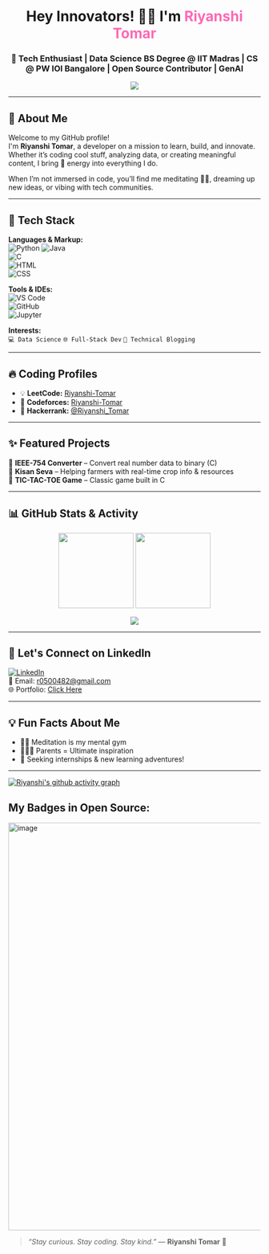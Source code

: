 <h1 align="center">Hey Innovators! 👩‍💻 I'm <span style="color:#FF69B4;">Riyanshi Tomar</span></h1>
<h3 align="center">🌈 Tech Enthusiast | Data Science BS Degree @ IIT Madras | CS @ PW IOI Bangalore | Open Source Contributor | GenAI</h3>

<p align="center">
  <img src="https://readme-typing-svg.herokuapp.com/?lines=Passionate+Learner;Full-Stack+Explorer;Loves+to+Code+and+Create!&center=true&width=500&height=45">
</p>

---

## 🌟 About Me

Welcome to my GitHub profile!  
I'm **Riyanshi Tomar**, a developer on a mission to learn, build, and innovate. Whether it’s coding cool stuff, analyzing data, or creating meaningful content, I bring 💯 energy into everything I do.

When I’m not immersed in code, you’ll find me meditating 🧘‍♀️, dreaming up new ideas, or vibing with tech communities.

---

## 🧰 Tech Stack

**Languages & Markup:**  
![Python](https://img.shields.io/badge/-Python-333333?style=flat&logo=python&logoColor=yellow) 
![Java](https://img.shields.io/badge/-Java-333333?style=flat&logo=java&logoColor=orange)  
![C](https://img.shields.io/badge/-C-333333?style=flat&logo=c&logoColor=white)  
![HTML](https://img.shields.io/badge/-HTML5-333333?style=flat&logo=html5&logoColor=orange)  
![CSS](https://img.shields.io/badge/-CSS3-333333?style=flat&logo=css3&logoColor=blue)

**Tools & IDEs:**  
![VS Code](https://img.shields.io/badge/-VSCode-333333?style=flat&logo=visualstudiocode&logoColor=007ACC)  
![GitHub](https://img.shields.io/badge/-GitHub-333333?style=flat&logo=github&logoColor=white)  
![Jupyter](https://img.shields.io/badge/-Jupyter-333333?style=flat&logo=jupyter&logoColor=orange)

**Interests:**  
`💻 Data Science` `🌐 Full-Stack Dev` `📝 Technical Blogging`

---

## 🔥 Coding Profiles

- 💡 **LeetCode:** [Riyanshi-Tomar](https://leetcode.com/u/Riyanshi-Tom)   
- 📘 **Codeforces:** [Riyanshi-Tomar](https://codeforces.com/profile/Riyanshi-Toma)  
- 🧮 **Hackerrank:** [@Riyanshi_Tomar](https://www.hackerrank.com/profile/Riyanshi_Toma)  


---

## ✨ Featured Projects

🔶 **IEEE-754 Converter** – Convert real number data to binary (C)  
🔶 **Kisan Seva** – Helping farmers with real-time crop info & resources  
🔶 **TIC-TAC-TOE Game** – Classic game built in C  

---

## 📊 GitHub Stats & Activity

<p align="center">
  <img src="https://github-readme-stats.vercel.app/api?username=RiyanshiTomar&show_icons=true&theme=radical" height="150"/>
  <img src="https://github-readme-stats.vercel.app/api/top-langs/?username=RiyanshiTomar&layout=compact&theme=radical" height="150"/>
</p>

<p align="center">
  <img src="https://github-readme-streak-stats.herokuapp.com/?user=RiyanshiTomar&theme=radical" />
</p>

---

## 💌 Let's Connect on LinkedIn

[![LinkedIn](https://img.shields.io/badge/-LinkedIn-blue?style=flat-square&logo=Linkedin&logoColor=white&link=https://linkedin.com/in/)](https://www.linkedin.com/in/riyanshi-tomar-808ab7318/)  
📧 Email: [r0500482@gmail.com](mailto:r0500482@gmail.com)  
🌐 Portfolio: [Click Here](https://github.com/RiyanshiTomar/github-portfolio/blob/master/Portfolionew.html)

---

## 💡 Fun Facts About Me

- 🧘‍♀️ Meditation is my mental gym  
- 👨‍👩‍👧 Parents = Ultimate inspiration  
- 🚀 Seeking internships & new learning adventures!

---
[![Riyanshi's github activity graph](https://github-readme-activity-graph.vercel.app/graph?username=RiyanshiTomar&bg_color=050505&color=11e83c&line=3fff0a&point=6fff5c&area=true&hide_border=true)](https://github.com/ashutosh00710/github-readme-activity-graph)

## My Badges in Open Source:
<img width="1828" height="812" alt="image" src="https://github.com/user-attachments/assets/91bfd1fa-7864-4a18-b69c-4b1c5c52d310" />



> _“Stay curious. Stay coding. Stay kind.”_ 
> — **Riyanshi Tomar** 💜
